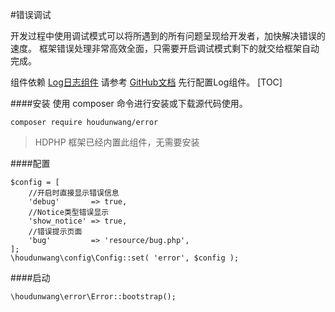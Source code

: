 #错误调试

开发过程中使用调试模式可以将所遇到的所有问题呈现给开发者，加快解决错误的速度。
框架错误处理非常高效全面，只需要开启调试模式剩下的就交给框架自动完成。 

组件依赖 [Log日志组件](https://github.com/houdunwang/log) 请参考 [GitHub文档](https://github.com/houdunwang/log) 先行配置Log组件。
[TOC]

####安装
使用 composer 命令进行安装或下载源代码使用。

```
composer require houdunwang/error
```
> HDPHP 框架已经内置此组件，无需要安装

####配置
```
$config = [
	//开启时直接显示错误信息
	'debug'       => true,
	//Notice类型错误显示
	'show_notice' => true,
	//错误提示页面
	'bug'         => 'resource/bug.php',
];
\houdunwang\config\Config::set( 'error', $config );
```

####启动
```
\houdunwang\error\Error::bootstrap();
```